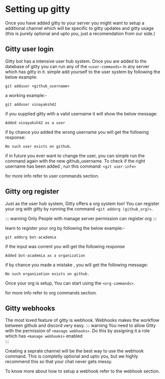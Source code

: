 # Setting up gitty

Once you have added gitty to your server you might want to setup a additional channel which will be specific to gitty updates and gitty usage (this is purely optional and upto you, just a recomendation from our side.)

## Gitty user login

Gitty bot has a intensive user hub system. Once you are added to the datebase of gitty you can run any of the `<user-commands>` in any server which has gitty in it.
simple add yourself to the user system by following the below example:

```
git adduser <github_username>
```

a working example:-

```
git adduser vinayaksh42
```

if you supplied gitty with a valid username it will show the below message:

```
Added vinayaksh42 as a user
```

if by chance you added the wrong username you will get the following response:

```
No such user exists on github.
```

if in future you ever want to change the user, you can simple run the command again with the new github_username.
To check if the right username has been added , run this command: `<git user-info>`

for more info refer to user commands section.

## Gitty org register

Just as the user hub system, Gitty offers a org system too! You can register your org with gitty by running the command `<git addorg (github_org)>`.

::: warning
Only People with manage server permission can register org
:::

learn to register your org by following the below example:-

```
git addorg bot-academia
```

if the input was corrent you will get the following response

```
Added bot-academia as a organization
```

if by chance you made a mistake , you will get the following message:

```
No such organization exists on github.
```

Once your org is setup, You can start using the `<org-commands>`.

for more info refer to org commands section.

## Gitty webhooks

The most loved feature of gitty is webhook. Webhooks makes the workflow between github and discord very easy.
::: warning
You need to allow Gitty with the permission of `<manage webhooks>`. Do this by assigning it a role which has `<manage webhooks>` enabled  
:::

Creating a seprate channel will be the best way to use the webhook command. This is completly optional and upto you, but we highly recommend this so that your chat never gets messy.

To know more about how to setup a webhook refer to the webhook section.
